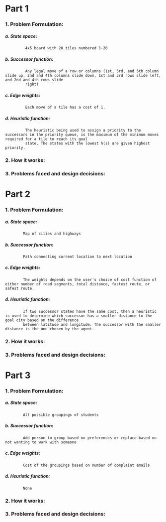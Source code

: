 # Part 1
### 1. Problem Formulation:
   ##### a. State space: 
             4x5 board with 20 tiles numbered 1-20
   ##### b. Successor function: 
             Any legal move of a row or columns (1st, 3rd, and 5th column slide up, 2nd and 4th columns slide down, 1st and 3rd rows slide left, and 2nd and 4th rows slide
             right)
   ##### c. Edge weights: 
             Each move of a tile has a cost of 1.
   ##### d. Heuristic function: 
             The heuristic being used to assign a priority to the successors in the priority queue, is the maximum of the minimum moves required for a tile to reach its goal
             state. The states with the lowest h(s) are given highest priority.
### 2. How it works:
      
### 3. Problems faced and design decisions:
      

# Part 2
### 1. Problem Formulation:
  ##### a. State space: 
            Map of cities and highways
  ##### b. Successor function: 
            Path connecting current location to next location
  ##### c. Edge weights: 
            The weights depends on the user's choice of cost function of either number of road segments, total distance, fastest route, or safest route. 
  ##### d. Heuristic function: 
            If two successor states have the same cost, then a heuristic is used to determine which successor has a smaller distance to the goal city based on the difference
            between latitude and longitude. The successor with the smaller distance is the one chosen by the agent. 
### 2. How it works: 
### 3. Problems faced and design decisions:

# Part 3
### 1. Problem Formulation:
  ##### a. State space: 
            All possible groupings of students
  ##### b. Successor function: 
            Add person to group based on preferences or replace based on not wanting to work with someone
  ##### c. Edge weights: 
            Cost of the groupings based on number of complaint emails
  ##### d. Heuristic function: 
            None
### 2. How it works:
### 3. Problems faced and design decisions:
